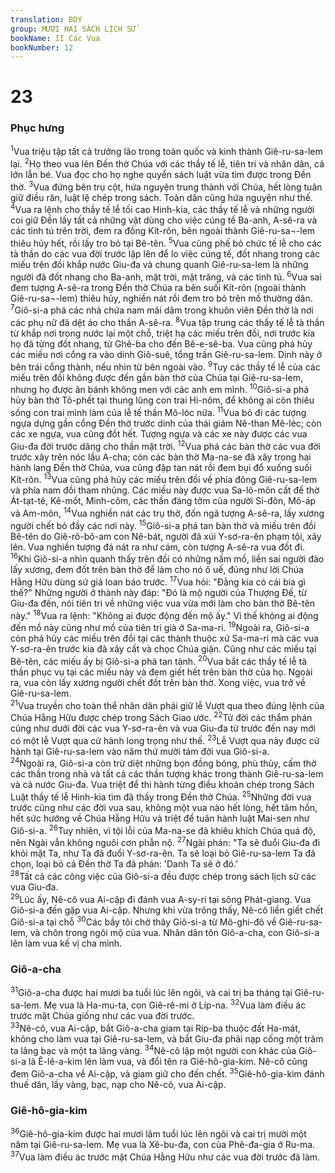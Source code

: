 ```yaml
---
translation: BDY
group: MƯƠI HAI SÁCH LỊCH SỬ
bookName: II Các Vua 
bookNumber: 12
---
```


<div class="title"><h1>23</h1><h3>Phục hưng</h3></div>
<span class="verse 2vua_23_1"><sup>1</sup>Vua triệu tập tất cả trưởng lão trong toàn quốc và kinh thành Giê-ru-sa-lem lại. </span>
<span class="verse 2vua_23_2"><sup>2</sup>Họ theo vua lên Đền thờ Chúa với các thầy tế lễ, tiên tri và nhân dân, cả lớn lẫn bé. Vua đọc cho họ nghe quyển sách luật vừa tìm được trong Đền thờ. </span>
<span class="verse 2vua_23_3"><sup>3</sup>Vua đứng bên trụ cột, hứa nguyện trung thành với Chúa, hết lòng tuân giữ điều răn, luật lệ chép trong sách. Toàn dân cũng hứa nguyện như thế. </span>
<span class="verse 2vua_23_4"><sup>4</sup>Vua ra lệnh cho thầy tế lễ tối cao Hinh-kia, các thầy tế lễ và những người coi giữ Đền lấy tất cả những vật dùng cho việc cúng tế Ba-anh, A-sê-ra và các tinh tú trên trời, đem ra đồng Kít-rôn, bên ngoài thành Giê-ru-sa¬-lem thiêu hủy hết, rồi lấy tro bỏ tại Bê-tên. </span>
<span class="verse 2vua_23_5"><sup>5</sup>Vua cũng phế bỏ chức tế lễ cho các tà thần do các vua đời trước lập lên để lo việc cúng tế, đốt nhang trong các miếu trên đồi khắp nước Giu-đa và chung quanh Giê-ru-sa-lem là những người đã đốt nhang cho Ba-anh, mặt trời, mặt trăng, và các tinh tú. </span>
<span class="verse 2vua_23_6"><sup>6</sup>Vua sai đem tượng A-sê-ra trong Đền thờ Chúa ra bên suối Kít-rôn (ngoài thành Giê-ru-sa¬-lem) thiêu hủy, nghiền nát rồi đem tro bỏ trên mồ thường dân. </span>
<span class="verse 2vua_23_7"><sup>7</sup>Giô-si-a phá các nhà chứa nam mãi dâm trong khuôn viên Đền thờ là nơi các phụ nữ đã dệt áo cho thần A-sê-ra. </span>
<span class="verse 2vua_23_8"><sup>8</sup>Vua tập trung các thầy tế lễ tà thần từ khắp nơi trong nước lại một chỗ, triệt hạ các miếu trên đồi, nơi trước kia họ đã từng đốt nhang, từ Ghê-ba cho đến Bê-e-sê-ba. Vua cũng phá hủy các miếu nơi cổng ra vào dinh Giô-suê, tổng trấn Giê-ru-sa-lem. Dinh này ở bên trái cổng thành, nếu nhìn từ bên ngoài vào. </span>
<span class="verse 2vua_23_9"><sup>9</sup>Tuy các thầy tế lễ của các miếu trên đồi không được đến gần bàn thờ của Chúa tại Giê-ru-sa-lem, nhưng họ được ăn bánh không men với các anh em mình. </span>
<span class="verse 2vua_23_10"><sup>10</sup>Giô-si-a phá hủy bàn thờ Tô-phết tại thung lũng con trai Hi-nôm, để không ai còn thiêu sống con trai mình làm của lễ tế thần Mô-lóc nữa. </span>
<span class="verse 2vua_23_11"><sup>11</sup>Vua bỏ đi các tượng ngựa dựng gần cổng Đền thờ trước dinh của thái giám Nê-than Mê-léc; còn các xe ngựa, vua cũng đốt hết. Tượng ngựa và các xe này được các vua Giu-đa đời trước dâng cho thần mặt trời. </span>
<span class="verse 2vua_23_12"><sup>12</sup>Vua phá các bàn thờ các vua đời trước xây trên nóc lầu A-cha; còn các bàn thờ Ma-na-se đã xây trong hai hành lang Đền thờ Chúa, vua cũng đập tan nát rồi đem bụi đổ xuống suối Kít-rôn. </span>
<span class="verse 2vua_23_13"><sup>13</sup>Vua cũng phá hủy các miếu trên đồi về phía đông Giê-ru-sa-lem và phía nam đồi tham nhũng. Các miếu này được vua Sa-lô-môn cất để thờ Át-tạt-tê, Kê-mốt, Minh-côm, các thần đáng tởm của người Si-đôn, Mô-áp và Am-môn, </span>
<span class="verse 2vua_23_14"><sup>14</sup>Vua nghiền nát các trụ thờ, đốn ngã tượng A-sê-ra, lấy xương người chết bỏ đầy các nơi này. </span>
<span class="verse 2vua_23_15"><sup>15</sup>Giô-si-a phá tan bàn thờ và miếu trên đồi Bê-tên do Giê-rô-bô-am con Nê-bát, người đã xúi Y-sơ-ra-ên phạm tội, xây lên. Vua nghiền tượng đá nát ra như cám, còn tượng A-sê-ra vua đốt đi. </span>
<span class="verse 2vua_23_16"><sup>16</sup>Khi Giô-si-a nhìn quanh thấy trên đồi có những nấm mồ, liền sai người đào lấy xương, đem đốt trên bàn thờ để làm cho nó ô uế, đúng như lời Chúa Hằng Hữu dùng sứ giả loan báo trước. </span>
<span class="verse 2vua_23_17"><sup>17</sup>Vua hỏi: &#34;Đằng kia có cái bia gì thế?&#34; Những người ở thành này đáp: &#34;Đó là mộ người của Thượng Đế, từ Giu-đa đến, nói tiên tri về những việc vua vừa mới làm cho bàn thờ Bê-tên này.&#34; </span>
<span class="verse 2vua_23_18"><sup>18</sup>Vua ra lệnh: &#34;Không ai được động đến mộ ấy.&#34; Vì thế không ai động đến mồ này cũng như mồ của tiên tri già ở Sa-ma-ri. </span>
<span class="verse 2vua_23_19"><sup>19</sup>Ngoài ra, Giô-si-a còn phá hủy các miếu trên đồi tại các thành thuộc xứ Sa-ma-ri mà các vua Y-sơ-ra-ên trước kia đã xây cất và chọc Chúa giận. Cũng như các miếu tại Bê-tên, các miếu ấy bị Giô-si-a phá tan tành. </span>
<span class="verse 2vua_23_20"><sup>20</sup>Vua bắt các thầy tế lễ tà thần phục vụ tại các miếu này và đem giết hết trên bàn thờ của họ. Ngoài ra, vua còn lấy xương người chết đốt trên bàn thờ. Xong việc, vua trở về Giê-ru-sa-lem.<br/></span>
<span class="verse 2vua_23_21"><sup>21</sup>Vua truyền cho toàn thể nhân dân phải giữ lễ Vượt qua theo đúng lệnh của Chúa Hằng Hữu được chép trong Sách Giao ước. </span>
<span class="verse 2vua_23_22"><sup>22</sup>Từ đời các thẩm phán cũng như dưới đời các vua Y-sơ-ra-ên và vua Giu-đa từ trước đến nay mới có một lễ Vượt qua cử hành long trọng như thế. </span>
<span class="verse 2vua_23_23"><sup>23</sup>Lễ Vượt qua này được cử hành tại Giê-ru-sa-lem vào năm thứ mười tám đời vua Giô-si-a.<br/></span>
<span class="verse 2vua_23_24"><sup>24</sup>Ngoài ra, Giô-si-a còn trừ diệt những bọn đồng bóng, phù thủy, cấm thờ các thần trong nhà và tất cả các thần tượng khác trong thành Giê-ru-sa-lem và cả nước Giu-đa. Vua triệt để thi hành từng điều khoản chép trong Sách Luật thầy tế lễ Hinh-kia tìm đã thấy trong Đền thờ Chúa. </span>
<span class="verse 2vua_23_25"><sup>25</sup>Những đời vua trước cũng như các đời vua sau, không một vua nào hết lòng, hết tâm hồn, hết sức hướng về Chúa Hằng Hữu và triệt để tuân hành luật Mai-sen như Giô-si-a. </span>
<span class="verse 2vua_23_26"><sup>26</sup>Tuy nhiên, vì tội lỗi của Ma-na-se đã khiêu khích Chúa quá độ, nên Ngài vẫn không nguôi cơn phẫn nộ. </span>
<span class="verse 2vua_23_27"><sup>27</sup>Ngài phán: &#34;Ta sẽ đuổi Giu-đa đi khỏi mặt Ta, như Ta đã đuổi Y-sơ-ra-ên. Ta sẽ loại bỏ Giê-ru-sa-lem Ta đã chọn, loại bỏ cả Đền thờ Ta đã phán: &#39;Danh Ta sẽ ở đó.&#39;<br/></span>
<span class="verse 2vua_23_28"><sup>28</sup>Tất cả các công việc của Giô-si-a đều được chép trong sách lịch sử các vua Giu-đa.<br/></span>
<span class="verse 2vua_23_29"><sup>29</sup>Lúc ấy, Nê-cô vua Ai-cập đi đánh vua A-sy-ri tại sông Phát-giang. Vua Giô-si-a đến gặp vua Ai-cập. Nhưng khi vừa trông thấy, Nê-cô liền giết chết Giô-si-a tại chỗ </span>
<span class="verse 2vua_23_30"><sup>30</sup>Các bầy tôi chở thây Giô-si-a từ Mô-ghi-đô về Giê-ru-sa-lem, và chôn trong ngôi mộ của vua. Nhân dân tôn Giô-a-cha, con Giô-si-a lên làm vua kế vị cha mình.</span>
<div class="title"><h3>Giô-a-cha</h3></div>
<span class="verse 2vua_23_31"><sup>31</sup>Giô-a-cha được hai mươi ba tuổi lúc lên ngôi, và cai trị ba tháng tại Giê-ru-sa-lem. Mẹ vua là Ha-mu-ta, con Giê-rê-mi ở Líp-na. </span>
<span class="verse 2vua_23_32"><sup>32</sup>Vua làm điều ác trước mặt Chúa giống như các vua đời trước.<br/></span>
<span class="verse 2vua_23_33"><sup>33</sup>Nê-cô, vua Ai-cập, bắt Giô-a-cha giam tại Ríp-ba thuộc đất Ha-mát, không cho làm vua tại Giê-ru-sa-lem, và bắt Giu-đa phải nạp cống một trăm ta lâng bạc và một ta lâng vàng. </span>
<span class="verse 2vua_23_34"><sup>34</sup>Nê-cô lập một người con khác của Giô-si-a là Ê-lê-a-kim lên làm vua, và đổi tên ra Giê-hô-gia-kim. Nê-cô cũng đem Giô-a-cha về Ai-cập, và giam giữ cho đến chết. </span>
<span class="verse 2vua_23_35"><sup>35</sup>Giê-hô-gia-kim đánh thuế dân, lấy vàng, bạc, nạp cho Nê-cô, vua Ai-cập.</span>
<div class="title"><h3>Giê-hô-gia-kim</h3></div>
<span class="verse 2vua_23_36"><sup>36</sup>Giê-hô-gia-kim được hai mươi lăm tuổi lúc lên ngôi và cai trị mười một năm tại Giê-ru-sa-lem. Mẹ vua là Xê-bu-đa, con của Phê-đa-gia ở Ru-ma. </span>
<span class="verse 2vua_23_37"><sup>37</sup>Vua làm điều ác trước mặt Chúa Hằng Hữu như các vua đời trước đã làm.</span>
